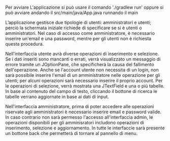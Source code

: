 Per avviare L'applicazione si può usare il comando './gradlew run' oppure
si può avviare andando il src/main/java/App.java runnando il main

L’applicazione gestisce due tipologie di utenti: amministratori e utenti; 
perciò la schermata iniziale richiede di specificare se si è utenti o amministratori. 
Nel caso di accesso come amministratore, è necessario inserire un'email e una password, 
mentre per gli utenti non è richiesta questa procedura.

Nell'interfaccia utente avrà diverse operazioni di inserimento e selezione. 
Se i dati inseriti sono mancanti o errati, verrà visualizzato un messaggio di errore
tramite un JOptionPane, che specificherà la causa del fallimento dell'operazione.
Anche se l'account utente non necessita di un login, non sarà possibile inserire l'email di un amministratore nelle operazione per gli utenti;
per alcuni operazioni sarà necessario inserire il proprio account. Per le operazioni di selezione, verrà mostrata una JTextField
e una o più tabelle. In base al contenuto del campo di testo, cliccando il bottone di ricerca
le tabelle verrano aggiornate in base ai dati di input.

Nell'interfaccia amministratore, prima di poter accedere alle operazioni riservate agli amministratori è necessario
inserire email e password valide. In caso contrario non sarà permesso l'accesso all'interfaccia
admin, le operazioni disponibili per gli amminisratori includono operazioni di inserimento, selezione e aggiornamento.
In tutte le interfaccie sarà presente un bottone back che permetterà di tornare al pannello di menu.
